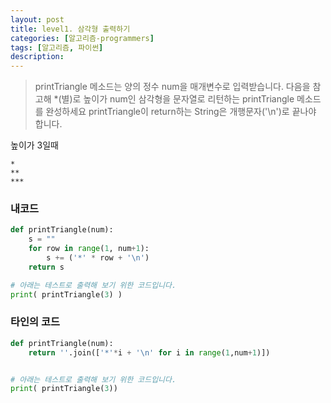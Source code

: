 ```yaml
---
layout: post
title: level1. 삼각형 출력하기
categories: [알고리즘-programmers]
tags: [알고리즘, 파이썬]
description: 
---
```



> printTriangle 메소드는 양의 정수 num을 매개변수로 입력받습니다.
다음을 참고해 *(별)로 높이가 num인 삼각형을 문자열로 리턴하는 printTriangle 메소드를 완성하세요
printTriangle이 return하는 String은 개행문자('\n')로 끝나야 합니다.

높이가 3일때

	*
	**
	***
	
### 내코드 

```python
def printTriangle(num):
    s = ""
    for row in range(1, num+1):
        s += ('*' * row + '\n')
    return s

# 아래는 테스트로 출력해 보기 위한 코드입니다.
print( printTriangle(3) )
```


### 타인의 코드 

```python
def printTriangle(num):
    return ''.join(['*'*i + '\n' for i in range(1,num+1)])


# 아래는 테스트로 출력해 보기 위한 코드입니다.
print( printTriangle(3))
```
